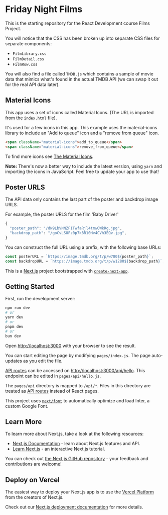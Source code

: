 # Friday Night Films

This is the starting repository for the React Development course Films Project.

You will notice that the CSS has been broken up into separate CSS files for separate components:

- `FilmLibrary.css`
- `FilmDetail.css`
- `FilmRow.css`

You will also find a file called `TMDB.js` which contains a sample of movie data that mimics what's found in the actual TMDB API (we can swap it out for the real API data later).

## Material Icons

This app uses a set of icons called Material Icons. (The URL is imported from the `index.html` file).

It's used for a few icons in this app. This example uses the material-icons library to include an "Add to queue" icon and a "remove from queue" icon.

```html
<span className="material-icons">add_to_queue</span>
<span className="material-icons">remove_from_queue</span>
```

To find more icons see [The Material Icons](https://mui.com/material-ui/material-icons/).

**Note:** There's now a better way to include the latest version, using `yarn` and importing the icons in JavaScript. Feel free to update your app to use that!

## Poster URLS

The API data only contains the last part of the poster and backdrop image URLS.

For example, the poster URLS for the film 'Baby Driver'

```js
{
  "poster_path": "/dN9LbVNNZFITwfaRjl4tmwGWkRg.jpg",
  "backdrop_path": "/goCvLSUFz0p7k8R10Hv4CVh3EQv.jpg",
}
```

You can construct the full URL using a prefix, with the following base URLs:

```js
const posterURL = `https://image.tmdb.org/t/p/w780${poster_path}`;
const backdropURL = `https://image.tmdb.org/t/p/w1280${backdrop_path}`;
```

This is a [Next.js](https://nextjs.org/) project bootstrapped with [`create-next-app`](https://github.com/vercel/next.js/tree/canary/packages/create-next-app).

## Getting Started

First, run the development server:

```bash
npm run dev
# or
yarn dev
# or
pnpm dev
# or
bun dev
```

Open [http://localhost:3000](http://localhost:3000) with your browser to see the result.

You can start editing the page by modifying `pages/index.js`. The page auto-updates as you edit the file.

[API routes](https://nextjs.org/docs/api-routes/introduction) can be accessed on [http://localhost:3000/api/hello](http://localhost:3000/api/hello). This endpoint can be edited in `pages/api/hello.js`.

The `pages/api` directory is mapped to `/api/*`. Files in this directory are treated as [API routes](https://nextjs.org/docs/api-routes/introduction) instead of React pages.

This project uses [`next/font`](https://nextjs.org/docs/basic-features/font-optimization) to automatically optimize and load Inter, a custom Google Font.

## Learn More

To learn more about Next.js, take a look at the following resources:

- [Next.js Documentation](https://nextjs.org/docs) - learn about Next.js features and API.
- [Learn Next.js](https://nextjs.org/learn) - an interactive Next.js tutorial.

You can check out [the Next.js GitHub repository](https://github.com/vercel/next.js/) - your feedback and contributions are welcome!

## Deploy on Vercel

The easiest way to deploy your Next.js app is to use the [Vercel Platform](https://vercel.com/new?utm_medium=default-template&filter=next.js&utm_source=create-next-app&utm_campaign=create-next-app-readme) from the creators of Next.js.

Check out our [Next.js deployment documentation](https://nextjs.org/docs/deployment) for more details.
